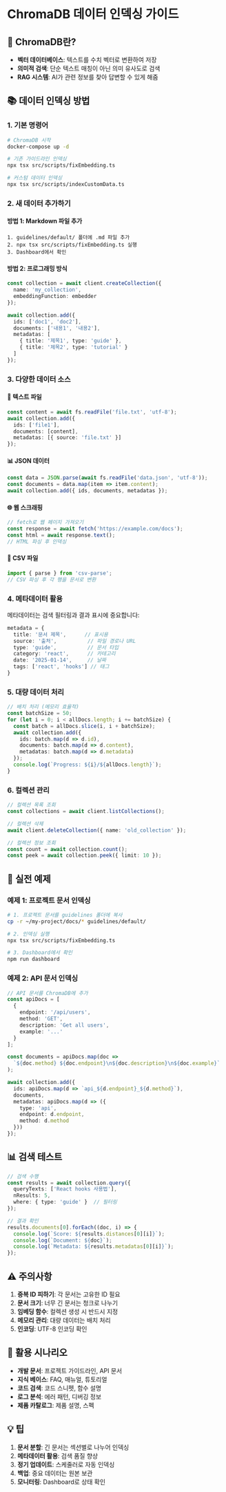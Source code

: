 # ChromaDB 데이터 인덱싱 가이드

## 🎯 ChromaDB란?
- **벡터 데이터베이스**: 텍스트를 수치 벡터로 변환하여 저장
- **의미적 검색**: 단순 텍스트 매칭이 아닌 의미 유사도로 검색
- **RAG 시스템**: AI가 관련 정보를 찾아 답변할 수 있게 해줌

## 📚 데이터 인덱싱 방법

### 1. 기본 명령어

```bash
# ChromaDB 시작
docker-compose up -d

# 기존 가이드라인 인덱싱
npx tsx src/scripts/fixEmbedding.ts

# 커스텀 데이터 인덱싱
npx tsx src/scripts/indexCustomData.ts
```

### 2. 새 데이터 추가하기

#### 방법 1: Markdown 파일 추가
```
1. guidelines/default/ 폴더에 .md 파일 추가
2. npx tsx src/scripts/fixEmbedding.ts 실행
3. Dashboard에서 확인
```

#### 방법 2: 프로그래밍 방식
```typescript
const collection = await client.createCollection({
  name: 'my_collection',
  embeddingFunction: embedder
});

await collection.add({
  ids: ['doc1', 'doc2'],
  documents: ['내용1', '내용2'],
  metadatas: [
    { title: '제목1', type: 'guide' },
    { title: '제목2', type: 'tutorial' }
  ]
});
```

### 3. 다양한 데이터 소스

#### 📄 텍스트 파일
```typescript
const content = await fs.readFile('file.txt', 'utf-8');
await collection.add({
  ids: ['file1'],
  documents: [content],
  metadatas: [{ source: 'file.txt' }]
});
```

#### 📊 JSON 데이터
```typescript
const data = JSON.parse(await fs.readFile('data.json', 'utf-8'));
const documents = data.map(item => item.content);
await collection.add({ ids, documents, metadatas });
```

#### 🌐 웹 스크래핑
```typescript
// fetch로 웹 페이지 가져오기
const response = await fetch('https://example.com/docs');
const html = await response.text();
// HTML 파싱 후 인덱싱
```

#### 📝 CSV 파일
```typescript
import { parse } from 'csv-parse';
// CSV 파싱 후 각 행을 문서로 변환
```

### 4. 메타데이터 활용

메타데이터는 검색 필터링과 결과 표시에 중요합니다:

```typescript
metadata = {
  title: '문서 제목',      // 표시용
  source: '출처',          // 파일 경로나 URL
  type: 'guide',          // 문서 타입
  category: 'react',      // 카테고리
  date: '2025-01-14',     // 날짜
  tags: ['react', 'hooks'] // 태그
}
```

### 5. 대량 데이터 처리

```typescript
// 배치 처리 (메모리 효율적)
const batchSize = 50;
for (let i = 0; i < allDocs.length; i += batchSize) {
  const batch = allDocs.slice(i, i + batchSize);
  await collection.add({
    ids: batch.map(d => d.id),
    documents: batch.map(d => d.content),
    metadatas: batch.map(d => d.metadata)
  });
  console.log(`Progress: ${i}/${allDocs.length}`);
}
```

### 6. 컬렉션 관리

```typescript
// 컬렉션 목록 조회
const collections = await client.listCollections();

// 컬렉션 삭제
await client.deleteCollection({ name: 'old_collection' });

// 컬렉션 정보 조회
const count = await collection.count();
const peek = await collection.peek({ limit: 10 });
```

## 🔧 실전 예제

### 예제 1: 프로젝트 문서 인덱싱
```bash
# 1. 프로젝트 문서를 guidelines 폴더에 복사
cp -r ~/my-project/docs/* guidelines/default/

# 2. 인덱싱 실행
npx tsx src/scripts/fixEmbedding.ts

# 3. Dashboard에서 확인
npm run dashboard
```

### 예제 2: API 문서 인덱싱
```typescript
// API 문서를 ChromaDB에 추가
const apiDocs = [
  {
    endpoint: '/api/users',
    method: 'GET',
    description: 'Get all users',
    example: '...'
  }
];

const documents = apiDocs.map(doc => 
  `${doc.method} ${doc.endpoint}\n${doc.description}\n${doc.example}`
);

await collection.add({
  ids: apiDocs.map(d => `api_${d.endpoint}_${d.method}`),
  documents,
  metadatas: apiDocs.map(d => ({
    type: 'api',
    endpoint: d.endpoint,
    method: d.method
  }))
});
```

## 📊 검색 테스트

```typescript
// 검색 수행
const results = await collection.query({
  queryTexts: ['React hooks 사용법'],
  nResults: 5,
  where: { type: 'guide' }  // 필터링
});

// 결과 확인
results.documents[0].forEach((doc, i) => {
  console.log(`Score: ${results.distances[0][i]}`);
  console.log(`Document: ${doc}`);
  console.log(`Metadata: ${results.metadatas[0][i]}`);
});
```

## ⚠️ 주의사항

1. **중복 ID 피하기**: 각 문서는 고유한 ID 필요
2. **문서 크기**: 너무 긴 문서는 청크로 나누기
3. **임베딩 함수**: 컬렉션 생성 시 반드시 지정
4. **메모리 관리**: 대량 데이터는 배치 처리
5. **인코딩**: UTF-8 인코딩 확인

## 🚀 활용 시나리오

- **개발 문서**: 프로젝트 가이드라인, API 문서
- **지식 베이스**: FAQ, 매뉴얼, 튜토리얼
- **코드 검색**: 코드 스니펫, 함수 설명
- **로그 분석**: 에러 패턴, 디버깅 정보
- **제품 카탈로그**: 제품 설명, 스펙

## 💡 팁

1. **문서 분할**: 긴 문서는 섹션별로 나누어 인덱싱
2. **메타데이터 활용**: 검색 품질 향상
3. **정기 업데이트**: 스케줄러로 자동 인덱싱
4. **백업**: 중요 데이터는 원본 보관
5. **모니터링**: Dashboard로 상태 확인

